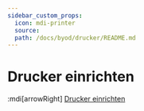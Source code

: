 ```yaml
---
sidebar_custom_props:
  icon: mdi-printer
  source: 
  path: /docs/byod/drucker/README.md
---
```



# Drucker einrichten

:mdi[arrowRight] [Drucker einrichten](../../infra/uniflow-drucker)

